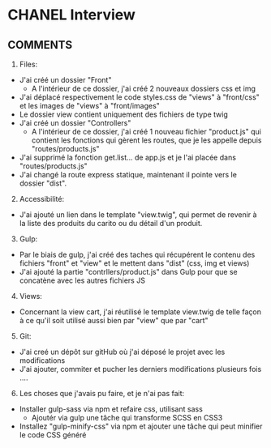 # CHANEL Interview

## COMMENTS
1. Files: 
- J'ai créé un dossier "Front"
	- A l'intérieur de ce dossier, j'ai créé 2 nouveaux dossiers css et img
- J'ai déplacé respectivement le code styles.css de "views" à "front/css" et les images de "views" à "front/images"
- Le dossier view contient uniquement des fichiers de type twig
- J'ai créé un dossier "Controllers"
	- A l'intérieur de ce dossier, j'ai créé 1 nouveau fichier "product.js"  qui contient les fonctions qui gèrent les routes, que je les appelle depuis "routes/products.js"
- J'ai supprimé la fonction get.list... de app.js et je l'ai placée dans "routes/products.js"
- J'ai changé la route express statique, maintenant il pointe vers le dossier "dist".

2. Accessibilité:
- J'ai ajouté un lien dans le template "view.twig", qui permet de revenir à la liste des produits du carito ou du détail d'un produit.

3. Gulp:
- Par le biais de gulp, j'ai créé des taches qui récupérent le contenu des fichiers "front" et "view" et le mettent dans "dist" (css, img et views)
- J'ai ajouté la partie "contrllers/product.js" dans Gulp pour que se concatène avec les autres fichiers JS

4. Views:
- Concernant la view cart, j'ai réutilisé le template view.twig de telle façon à ce qu'il soit utilisé aussi bien par "view" que par "cart"

5. Git:
- J'ai creé un dépôt sur gitHub où j'ai déposé le projet avec les modifications
- J'ai ajouter, commiter et pucher les derniers modifications plusieurs fois ....

6. Les choses que j'avais pu faire, et je n'ai pas fait:
- Installer gulp-sass via npm et refaire css, utilisant sass
	- Ajoutér via gulp une tâche qui transforme SCSS en CSS3
- Installez "gulp-minify-css" via npm et ajouter une tâche qui peut minifier le code CSS généré